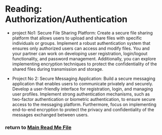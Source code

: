 # Reading: Authorization/Authentication


- project No1: Secure File Sharing Platform:
Create a secure file sharing platform that allows users to upload and share files with specific individuals or groups. Implement a robust authentication system that ensures only authorized users can access and modify files. You and your partner can work on developing user registration, login/logout functionality, and password management. Additionally, you can explore implementing encryption techniques to protect the confidentiality of the shared files during transmission and storage.

- Project No 2: Secure Messaging Application:
Build a secure messaging application that enables users to communicate privately and securely. Develop a user-friendly interface for registration, login, and managing user profiles. Implement strong authentication mechanisms, such as two-factor authentication or biometric authentication, to ensure secure access to the messaging platform. Furthermore, focus on implementing end-to-end encryption to protect the privacy and confidentiality of the messages exchanged between users.

 ### return to [Main Read Me File](./README.md)